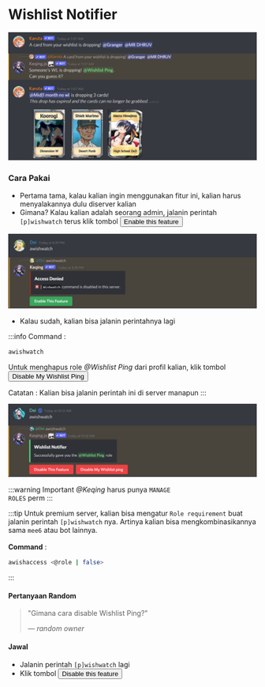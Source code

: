 # Wishlist Notifier

![Wishlist Notifier](/img/features/wish2.png)

### Cara Pakai
- Pertama tama, kalau kalian ingin menggunakan fitur ini, kalian harus menyalakannya dulu diserver kalian
- Gimana? Kalau kalian adalah seorang admin, jalanin perintah `[p]wishwatch` terus klik tombol <button class="btn btn-success">Enable this feature</button> 

![Wishlist Notifier](/img/features/wish3.png)

- Kalau sudah, kalian bisa jalanin perintahnya lagi

:::info Command :
```bash
awishwatch
```
Untuk menghapus role *@Wishlist Ping* dari profil kalian, klik tombol <button class="btn btn-danger">Disable My Wishlist Ping</button>

Catatan : Kalian bisa jalanin perintah ini di server manapun
:::

![](/img/features/wish.png ':size=100%')

:::warning Important
*@Keqing* harus punya <code>MANAGE ROLES</code> perm
:::

:::tip
Untuk premium server, kalian bisa mengatur `Role requirement` buat jalanin perintah `[p]wishwatch` nya. Artinya kalian bisa mengkombinasikannya sama `mee6` atau bot lainnya. <br/><br/>
**Command** : 
```bash
awishaccess <@role | false>
```
:::

#### Pertanyaan Random
> "Gimana cara disable Wishlist Ping?"
>
> — *random owner*

#### Jawal
- Jalanin perintah `[p]wishwatch` lagi
- Klik tombol <button class="btn btn-danger">Disable this feature</button>